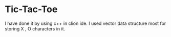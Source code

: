 # Tic-Tac-Toe
I have done it by using c++ in clion ide.
I used vector data structure most for storing X , O characters in it.
